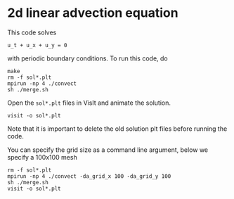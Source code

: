 # 2d linear advection equation

This code solves

```shell
u_t + u_x + u_y = 0
```

with periodic boundary conditions. To run this code, do

```shell
make
rm -f sol*.plt
mpirun -np 4 ./convect
sh ./merge.sh
```

Open the `sol*.plt` files in VisIt and animate the solution.

```shell
visit -o sol*.plt
```

Note that it is important to delete the old solution plt files before running the code.

You can specify the grid size as a command line argument, below we specify a 100x100 mesh

```shell
rm -f sol*.plt
mpirun -np 4 ./convect -da_grid_x 100 -da_grid_y 100
sh ./merge.sh
visit -o sol*.plt
```
